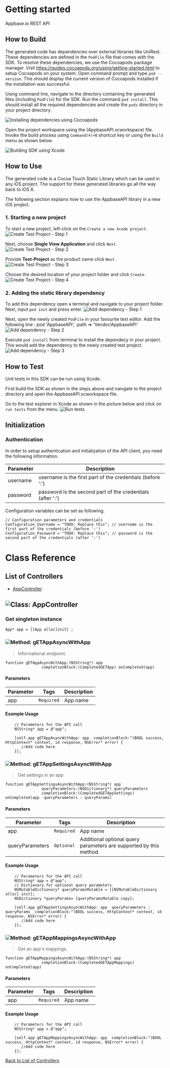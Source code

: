 # Getting started

Appbase.io REST API

## How to Build


The generated code has dependencies over external libraries like UniRest. These dependencies are defined in the ```PodFile``` file that comes with the SDK. 
To resolve these dependencies, we use the Cocoapods package manager.
Visit https://guides.cocoapods.org/using/getting-started.html to setup Cocoapods on your system.
Open command prompt and type ```pod --version```. This should display the current version of Cocoapods installed if the installation was successful.

Using command line, navigate to the directory containing the generated files (including ```PodFile```) for the SDK. 
Run the command ```pod install```. This should install all the required dependencies and create the ```pods``` directory in your project directory.

![Installing dependencies using Cocoapods](https://apidocs.io/illustration/objc?step=AddDependencies&workspaceFolder=Appbase%20API-ObjC&workspaceName=AppbaseAPI&projectName=AppbaseAPI&rootNamespace=AppbaseAPI)

Open the project workspace using the (AppbaseAPI.xcworkspace) file. Invoke the build process using `Command(⌘)+B` shortcut key or using the `Build` menu as shown below.

![Building SDK using Xcode](https://apidocs.io/illustration/objc?step=BuildSDK&workspaceFolder=Appbase%20API-ObjC&workspaceName=AppbaseAPI&projectName=AppbaseAPI&rootNamespace=AppbaseAPI)


## How to Use

The generated code is a Cocoa Touch Static Library which can be used in any iOS project. The support for these generated libraries go all the way back to iOS 6.

The following section explains how to use the AppbaseAPI library in a new iOS project.     
### 1. Starting a new project
To start a new project, left-click on the ```Create a new Xcode project```.
![Create Test Project - Step 1](https://apidocs.io/illustration/objc?step=Test1&workspaceFolder=Appbase%20API-ObjC&workspaceName=AppbaseAPI&projectName=AppbaseAPI&rootNamespace=AppbaseAPI)

Next, choose **Single View Application** and click ```Next```.
![Create Test Project - Step 2](https://apidocs.io/illustration/objc?step=Test2&workspaceFolder=Appbase%20API-ObjC&workspaceName=AppbaseAPI&projectName=AppbaseAPI&rootNamespace=AppbaseAPI)

Provide **Test-Project** as the product name click ```Next```.
![Create Test Project - Step 3](https://apidocs.io/illustration/objc?step=Test3&workspaceFolder=Appbase%20API-ObjC&workspaceName=AppbaseAPI&projectName=AppbaseAPI&rootNamespace=AppbaseAPI)

Choose the desired location of your project folder and click ```Create```.
![Create Test Project - Step 4](https://apidocs.io/illustration/objc?step=Test4&workspaceFolder=Appbase%20API-ObjC&workspaceName=AppbaseAPI&projectName=AppbaseAPI&rootNamespace=AppbaseAPI)

### 2. Adding the static library dependency
To add this dependency open a terminal and navigate to your project folder. Next, input ```pod init``` and press enter.
![Add dependency - Step 1](https://apidocs.io/illustration/objc?step=Add0&workspaceFolder=Appbase%20API-ObjC&workspaceName=AppbaseAPI&projectName=AppbaseAPI&rootNamespace=AppbaseAPI)

Next, open the newly created ```PodFile``` in your favourite text editor. Add the following line : pod 'AppbaseAPI', :path => 'Vendor/AppbaseAPI'
![Add dependency - Step 2](https://apidocs.io/illustration/objc?step=Add1&workspaceFolder=Appbase%20API-ObjC&workspaceName=AppbaseAPI&projectName=AppbaseAPI&rootNamespace=AppbaseAPI)

Execute `pod install` from terminal to install the dependecy in your project. This would add the dependency to the newly created test project.
![Add dependency - Step 3](https://apidocs.io/illustration/objc?step=Add2&workspaceFolder=Appbase%20API-ObjC&workspaceName=AppbaseAPI&projectName=AppbaseAPI&rootNamespace=AppbaseAPI)


## How to Test

Unit tests in this SDK can be run using Xcode. 

First build the SDK as shown in the steps above and naivgate to the project directory and open the AppbaseAPI.xcworkspace file.

Go to the test explorer in Xcode as shown in the picture below and click on `run tests` from the menu. 
![Run tests](https://apidocs.io/illustration/objc?step=RunTests&workspaceFolder=Appbase%20API-ObjC&workspaceName=AppbaseAPI&projectName=AppbaseAPI&rootNamespace=AppbaseAPI)


## Initialization

### Authentication
In order to setup authentication and initialization of the API client, you need the following information.

| Parameter | Description |
|-----------|-------------|
| username | username is the first part of the credentials (before ':') |
| password | password is the second part of the credentials (after ':') |



Configuration variables can be set as following.
```Objc
// Configuration parameters and credentials
Configuration_Username = "TODO: Replace this"; // username is the first part of the credentials (before ':')
Configuration_Password = "TODO: Replace this"; // password is the second part of the credentials (after ':')

```

# Class Reference

## <a name="list_of_controllers"></a>List of Controllers

* [AppController](#app_controller)

## <a name="app_controller"></a>![Class: ](https://apidocs.io/img/class.png ".AppController") AppController

### Get singleton instance
```objc
App* app = [[App alloc]init] ;
```

### <a name="g_et_app_async_with_app"></a>![Method: ](https://apidocs.io/img/method.png ".AppController.gETAppAsyncWithApp") gETAppAsyncWithApp

> Informational endpoint.


```objc
function gETAppAsyncWithApp:(NSString*) app
                completionBlock:(CompletedGETApp) onCompleted(app)
```

#### Parameters

| Parameter | Tags | Description |
|-----------|------|-------------|
| app |  ``` Required ```  | App name |





#### Example Usage

```objc
    // Parameters for the API call
    NSString* app = @"app";

    [self.app gETAppAsyncWithApp: app  completionBlock:^(BOOL success, HttpContext* context, id response, NSError* error) { 
       //Add code here
    }];
```


### <a name="g_et_app_settings_async_with_app"></a>![Method: ](https://apidocs.io/img/method.png ".AppController.gETAppSettingsAsyncWithApp") gETAppSettingsAsyncWithApp

> Get settings in an app


```objc
function gETAppSettingsAsyncWithApp:(NSString*) app
                queryParameters:(NSDictionary*) queryParameters
                completionBlock:(CompletedGETAppSettings) onCompleted(app  queryParameters : queryParams)
```

#### Parameters

| Parameter | Tags | Description |
|-----------|------|-------------|
| app |  ``` Required ```  | App name |
| queryParameters | ``` Optional ``` | Additional optional query parameters are supported by this method |





#### Example Usage

```objc
    // Parameters for the API call
    NSString* app = @"app";
    // Dictionary for optional query parameters
    NSMutableDictionary* queryParamsMutable = [[NSMutableDictionary alloc] init];
    NSDictionary *queryParams= [queryParamsMutable copy];

    [self.app gETAppSettingsAsyncWithApp: app  queryParameters : queryParams  completionBlock:^(BOOL success, HttpContext* context, id response, NSError* error) { 
       //Add code here
    }];
```


### <a name="g_et_app_mappings_async_with_app"></a>![Method: ](https://apidocs.io/img/method.png ".AppController.gETAppMappingsAsyncWithApp") gETAppMappingsAsyncWithApp

> Get an app's mappings.


```objc
function gETAppMappingsAsyncWithApp:(NSString*) app
                completionBlock:(CompletedGETAppMappings) onCompleted(app)
```

#### Parameters

| Parameter | Tags | Description |
|-----------|------|-------------|
| app |  ``` Required ```  | App name |





#### Example Usage

```objc
    // Parameters for the API call
    NSString* app = @"app";

    [self.app gETAppMappingsAsyncWithApp: app  completionBlock:^(BOOL success, HttpContext* context, id response, NSError* error) { 
       //Add code here
    }];
```


[Back to List of Controllers](#list_of_controllers)



